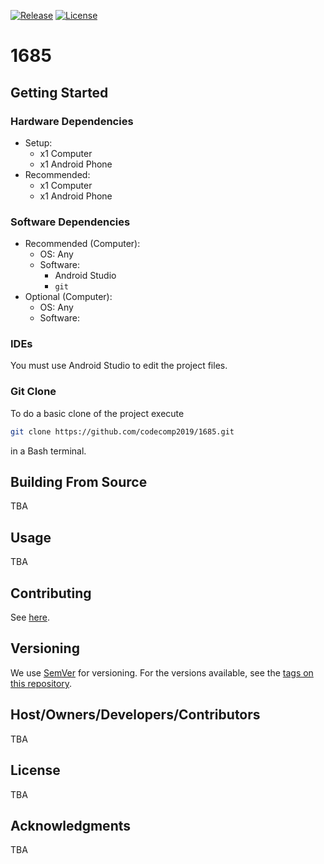[![Release](https://img.shields.io/github/release/codecomp2019/1685/all.svg)](https://github.com/codecomp2019/1685/releases)
[![License](https://img.shields.io/github/license/codecomp2019/1685.svg)](LICENSE)

# 1685

## Getting Started

### Hardware Dependencies
* Setup:
    - x1 Computer
    - x1 Android Phone
* Recommended:
    - x1 Computer
    - x1 Android Phone

### Software Dependencies
* Recommended (Computer):
    - OS: Any
    - Software:
        - Android Studio
        - ``git``
* Optional (Computer):
    - OS: Any
    - Software:

### IDEs
You must use Android Studio to edit the project files.

### Git Clone
To do a basic clone of the project execute
```bash
git clone https://github.com/codecomp2019/1685.git
```
in a Bash terminal.

## Building From Source
TBA

## Usage
TBA

## Contributing
See [here](CONTRIBUTING.md).

## Versioning
We use [SemVer](http://semver.org/) for versioning. For the versions available, see the [tags on this repository](https://github.com/MattyJNuval/Project_Nexus/tags).

## Host/Owners/Developers/Contributors
TBA

## License
TBA

## Acknowledgments
TBA
